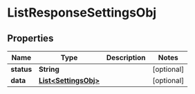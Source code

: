 

# ListResponseSettingsObj


## Properties

| Name | Type | Description | Notes |
|------------ | ------------- | ------------- | -------------|
|**status** | **String** |  |  [optional] |
|**data** | [**List&lt;SettingsObj&gt;**](SettingsObj.md) |  |  [optional] |



